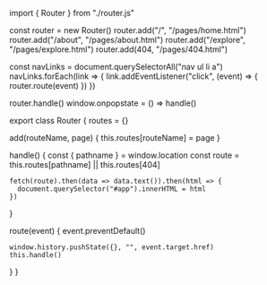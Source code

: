 import { Router } from "./router.js"

const router = new Router()
router.add("/", "/pages/home.html")
router.add("/about", "/pages/about.html")
router.add("/explore", "/pages/explore.html")
router.add(404, "/pages/404.html")

const navLinks = document.querySelectorAll("nav ul li a")
navLinks.forEach(link => {
  link.addEventListener("click", (event) => {
    router.route(event)
  })
})

router.handle()
window.onpopstate = () => handle()



export class Router {
  routes = {}

  add(routeName, page) {
    this.routes[routeName] = page
  }

  handle() {
    const { pathname } = window.location
    const route = this.routes[pathname] || this.routes[404]
  
    fetch(route).then(data => data.text()).then(html => {
      document.querySelector("#app").innerHTML = html
    })
  }

  route(event) {
    event.preventDefault()

    window.history.pushState({}, "", event.target.href)
    this.handle()
  }
}
